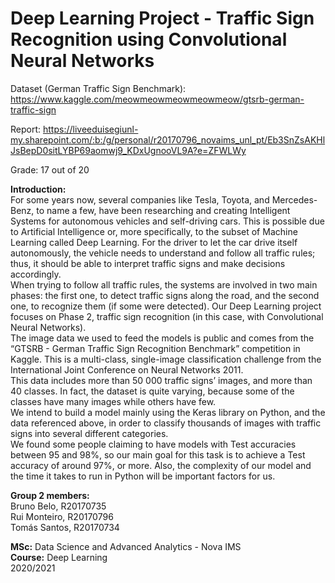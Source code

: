 # Deep Learning Project - Traffic Sign Recognition using Convolutional Neural Networks

Dataset (German Traffic Sign Benchmark): https://www.kaggle.com/meowmeowmeowmeowmeow/gtsrb-german-traffic-sign

Report: https://liveeduisegiunl-my.sharepoint.com/:b:/g/personal/r20170796_novaims_unl_pt/Eb3SnZsAKHlJsBepD0sitLYBP69aomwj9_KDxUgnooVL9A?e=ZFWLWy

Grade: 17 out of 20

**Introduction:** <br>
For some years now, several companies like Tesla, Toyota, and Mercedes-Benz, to name a few, have been researching and creating Intelligent Systems for autonomous vehicles and self-driving cars. This is possible due to Artificial Intelligence or, more specifically, to the subset of Machine Learning called Deep Learning. For the driver to let the car drive itself autonomously, the vehicle needs to understand and follow all traffic rules; thus, it should be able to interpret traffic signs and make decisions accordingly. <br>
When trying to follow all traffic rules, the systems are involved in two main phases: the first one, to detect traffic signs along the road, and the second one, to recognize them (if some were detected). Our Deep Learning project focuses on Phase 2, traffic sign recognition (in this case, with Convolutional Neural Networks). <br>
The image data we used to feed the models is public and comes from the “GTSRB - German Traffic Sign Recognition Benchmark” competition in Kaggle. This is a multi-class, single-image classification challenge from the International Joint Conference on Neural Networks 2011. <br>
This data includes more than 50 000 traffic signs’ images, and more than 40 classes. In fact, the dataset is quite varying, because some of the classes have many images while others have few. <br>
We intend to build a model mainly using the Keras library on Python, and the data referenced above, in order to classify thousands of images with traffic signs into several different categories. <br>
We found some people claiming to have models with Test accuracies between 95 and 98%, so our main goal for this task is to achieve a Test accuracy of around 97%, or more. Also, the complexity of our model and the time it takes to run in Python will be important factors for us.

**Group 2 members:** <br>
Bruno Belo, R20170735 <br>
Rui Monteiro, R20170796 <br>
Tomás Santos, R20170734 <br>

**MSc:** Data Science and Advanced Analytics - Nova IMS <br>
**Course:** Deep Learning <br>
2020/2021
